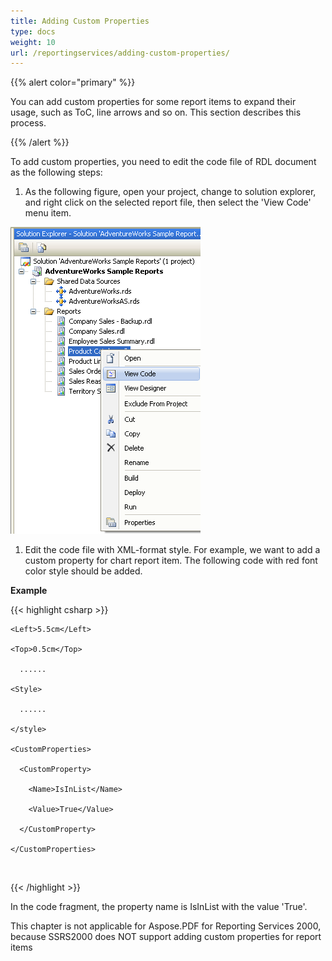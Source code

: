 ```yaml
---
title: Adding Custom Properties
type: docs
weight: 10
url: /reportingservices/adding-custom-properties/
---
```


{{% alert color="primary" %}} 

You can add custom properties for some report items to expand their usage, such as ToC, line arrows and so on. This section describes this process.

{{% /alert %}} 

To add custom properties, you need to edit the code file of RDL document as the following steps:

1. As the following figure, open your project, change to solution explorer, and right click on the selected report file, then select the 'View Code' menu item. 

![todo:image_alt_text](adding-custom-properties_1.png)

1. Edit the code file with XML-format style. For example, we want to add a custom property for chart report item. The following code with red font color style should be added. 

**Example**

{{< highlight csharp >}}

 <chart Name="chart1">

    <Left>5.5cm</Left>

    <Top>0.5cm</Top>

      ......

    <Style>

      ......

    </style>

    <CustomProperties>

      <CustomProperty>

        <Name>IsInList</Name>

        <Value>True</Value>

      </CustomProperty>

    </CustomProperties>

</chart> 



{{< /highlight >}}

In the code fragment, the property name is IsInList with the value 'True'.

This chapter is not applicable for Aspose.PDF for Reporting Services 2000, because SSRS2000 does NOT support adding custom properties for report items
